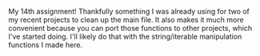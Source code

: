 My 14th assignment! Thankfully something I was already using for two of my recent projects to clean up the main file. It also makes it much more convenient because you can port those functions to other projects, which I've started doing. I'll likely do that with the string/iterable manipulation functions I made here.